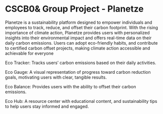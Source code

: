 # CSCB0& Group Project - Planetze
Planetze is a sustainability platform designed to empower individuals and employees to track, reduce, and offset their carbon footprint. With the rising importance of climate action, Planetze provides users with personalized insights into their environmental impact and offers real-time data on their daily carbon emissions. Users can adopt eco-friendly habits, and contribute to certified carbon offset projects, making climate action accessible and achievable for everyone



Eco Tracker: Tracks users’ carbon emissions based on their daily activities.

Eco Gauge: A visual representation of progress toward carbon reduction goals, motivating users with clear, tangible results.

Eco Balance: Provides users with the ability to offset their carbon emissions.

Eco Hub: A resource center with educational content, and sustainability tips to help users stay informed and engaged.
